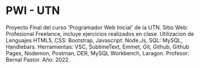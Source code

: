 # PWI - UTN
Proyecto Final del curso 'Programador Web Inicial' de la UTN.
Sitio Web: Profesional Freelance, incluye ejercicios realizados en clase. 
Utilizacion de Lenguajes HTML5, CSS: Bootstrap, Javascript: Node.Js, SQL: MySQL, Handlebars.
Herramientas: VSC, SublimeText, Emmet, Git, Github, Github Pages, Nodemon, Postman, DER, MySQL Workbench, Laragon.
Profesor: Bernal Pastor.
Año: 2022.
